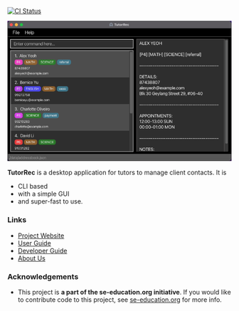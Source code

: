 [![CI Status](https://github.com/AY2324S2-CS2103-F09-3/tp/workflows/Java%20CI/badge.svg)](https://github.com/AY2324S2-CS2103-F09-3/tp/actions)

![Ui](docs/images/Ui.png)

**TutorRec** is a desktop application for tutors to manage client contacts.
It is 
- CLI based
- with a simple GUI
- and super-fast to use.

### Links
- [Project Website](https://ay2324s2-cs2103-f09-3.github.io/tp/)
- [User Guide](https://ay2324s2-cs2103-f09-3.github.io/tp/UserGuide.html)
- [Developer Guide](https://ay2324s2-cs2103-f09-3.github.io/tp/DeveloperGuide.html)
- [About Us](https://ay2324s2-cs2103-f09-3.github.io/tp/AboutUs.html)

### Acknowledgements
- This project is **a part of the se-education.org initiative**. If you would
like to contribute code to this project, see [se-education.org](https://se-education.org/#https://se-education.org/#contributing) for more
info.